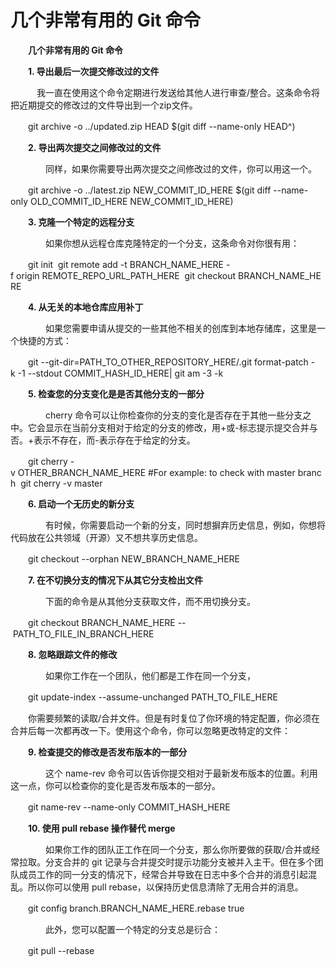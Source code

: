 # 几个非常有用的 Git 命令

　　**几个非常有用的 Git 命令**

　　**1. 导出最后一次提交修改过的文件**

　　　我一直在使用这个命令定期进行发送给其他人进行审查/整合。这条命令将把近期提交的修改过的文件导出到一个zip文件。

　　git archive -o ../updated.zip HEAD \$(git diff --name-only HEAD^)

　　**2. 导出两次提交之间修改过的文件**

　　　　同样，如果你需要导出两次提交之间修改过的文件，你可以用这一个。

　　git archive -o ../latest.zip NEW_COMMIT_ID_HERE \$(git diff --name-only OLD_COMMIT_ID_HERE NEW_COMMIT_ID_HERE)

　　**3. 克隆一个特定的远程分支**

　　　　如果你想从远程仓库克隆特定的一个分支，这条命令对你很有用：

　　git init  git remote add -t BRANCH_NAME_HERE -f origin REMOTE_REPO_URL_PATH_HERE  git checkout BRANCH_NAME_HERE

　　**4. 从无关的本地仓库应用补丁**

　　　　如果您需要申请从提交的一些其他不相关的创库到本地存储库，这里是一个快捷的方式：

　　git --git-dir=PATH_TO_OTHER_REPOSITORY_HERE/.git format-patch -k -1 --stdout COMMIT_HASH_ID_HERE\| git am -3 -k

　　**5. 检查您的分支变化是是否其他分支的一部分**

　　　　cherry 命令可以让你检查你的分支的变化是否存在于其他一些分支之中。它会显示在当前分支相对于给定的分支的修改，用+或-标志提示提交合并与否。+表示不存在，而-表示存在于给定的分支。

　　git cherry -v OTHER_BRANCH_NAME_HERE #For example: to check with master branch  git cherry -v master

　　**6. 启动一个无历史的新分支**

　　　　有时候，你需要启动一个新的分支，同时想摒弃历史信息，例如，你想将代码放在公共领域（开源）又不想共享历史信息。

　　git checkout --orphan NEW_BRANCH_NAME_HERE

　　**7. 在不切换分支的情况下从其它分支检出文件**

　　　　下面的命令是从其他分支获取文件，而不用切换分支。

　　git checkout BRANCH_NAME_HERE -- PATH_TO_FILE_IN_BRANCH_HERE

　　**8. 忽略跟踪文件的修改**

　　　　如果你工作在一个团队，他们都是工作在同一个分支，

　　git update-index --assume-unchanged PATH_TO_FILE_HERE

　　你需要频繁的读取/合并文件。但是有时复位了你环境的特定配置，你必须在合并后每一次都再改一下。使用这个命令，你可以忽略更改特定的文件：

　　**9. 检查提交的修改是否发布版本的一部分**

　　　　这个 name-rev 命令可以告诉你提交相对于最新发布版本的位置。利用这一点，你可以检查你的变化是否发布版本的一部分。

　　git name-rev --name-only COMMIT_HASH_HERE

　　**10. 使用 pull rebase 操作替代 merge**

　　　　如果你工作的团队正工作在同一个分支，那么你所要做的获取/合并或经常拉取。分支合并的 git 记录与合并提交时提示功能分支被并入主干。但在多个团队成员工作的同一分支的情况下，经常合并导致在日志中多个合并的消息引起混乱。所以你可以使用 pull rebase，以保持历史信息清除了无用合并的消息。

　　git config branch.BRANCH_NAME_HERE.rebase true

　　　　此外，您可以配置一个特定的分支总是衍合：

　　git pull --rebase

